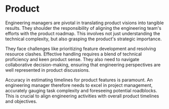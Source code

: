 # Product

Engineering managers are pivotal in translating product visions into tangible results. They shoulder the responsibility of aligning the engineering team's efforts with the product roadmap. This involves not just understanding the technical complexity, but also grasping the product's strategic importance.

They face challenges like prioritizing feature development and resolving resource clashes. Effective handling requires a blend of technical proficiency and keen product sense. They also need to navigate collaborative decision-making, ensuring that engineering perspectives are well represented in product discussions.

Accuracy in estimating timelines for product features is paramount. An engineering manager therefore needs to excel in project management, accurately gauging task complexity and foreseeing potential roadblocks. This is crucial to align engineering activities with overall product timelines and objectives.